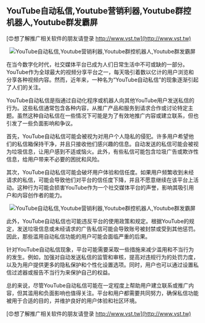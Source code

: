 ## **YouTube自动私信,Youtube营销利器,Youtube群控机器人,Youtube群发霸屏**

[😍想了解推广相关软件的朋友请登录 http://www.vst.tw](http://www.vst.tw)

 <center><img src="https://vst.tw/MP4/tuiguang/png/5.png" alt="YouTube自动私信,Youtube营销利器,Youtube群控机器人,Youtube群发霸屏"></center>

在当今数字化时代，社交媒体平台已成为人们日常生活中不可或缺的一部分。YouTube作为全球最大的视频分享平台之一，每天吸引着数以亿计的用户浏览和分享各种视频内容。然而，近年来，一种名为“YouTube自动私信”的现象逐渐引起了人们的关注。

YouTube自动私信是指通过自动化程序或机器人向其他YouTube用户发送私信的行为。这些私信通常包含各种内容，从推广产品和服务到请求合作或讨论特定主题。虽然这种自动私信在一些情况下可能是为了有效地推广内容或建立联系，但也引发了一些负面影响和争议。

首先，YouTube自动私信可能会被视为对用户个人隐私的侵犯。许多用户希望他们的私信箱保持干净，并且只接收他们感兴趣的信息。自动发送的私信可能会被视为垃圾信息，让用户感到不适或恼火。此外，有些私信可能包含垃圾广告或欺诈性信息，给用户带来不必要的困扰和风险。

其次，YouTube自动私信可能会破坏用户体验和信任度。如果用户频繁收到未经请求的私信，可能会导致他们对平台的信任度下降，并且不愿意继续在该平台上活动。这种行为可能会损害YouTube作为一个社交媒体平台的声誉，影响其吸引用户和内容创作者的能力。

 <center><img src="https://vst.tw/MP4/tuiguang/png/3.png" alt="YouTube自动私信,Youtube营销利器,Youtube群控机器人,Youtube群发霸屏"></center>

此外，YouTube自动私信也可能违反平台的使用政策和规定。根据YouTube的规定，发送垃圾信息或未经请求的广告私信可能会导致账号被封禁或受到其他惩罚。因此，那些滥用自动私信功能的用户可能会面临严重的后果。

针对YouTube自动私信现象，平台可能需要采取一些措施来减少滥用和不当行为的发生。例如，加强对自动发送私信的监管和审核，提高对违规行为的处罚力度，以及为用户提供更多的隐私保护和个性化设置选项。同时，用户也可以通过设置私信过滤器或报告不当行为来保护自己的权益。

总的来说，尽管YouTube自动私信可能在一定程度上帮助用户建立联系或推广内容，但其滥用和负面影响也值得关注。平台和用户都需要共同努力，确保私信功能被用于合适的目的，并维护良好的用户体验和社区环境。

[😍想了解推广相关软件的朋友请登录 http://www.vst.tw](http://www.vst.tw)




